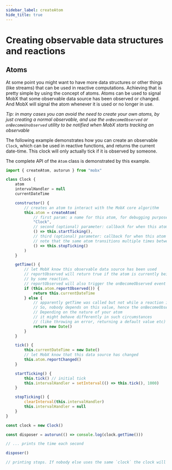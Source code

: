 ```yaml
---
sidebar_label: createAtom
hide_title: true
---
```


# Creating observable data structures and reactions

<script async type="text/javascript" src="//cdn.carbonads.com/carbon.js?serve=CEBD4KQ7&placement=mobxjsorg" id="_carbonads_js"></script>

## Atoms

At some point you might want to have more data structures or other things (like streams) that can be used in reactive computations.
Achieving that is pretty simple by using the concept of atoms.
Atoms can be used to signal MobX that some observable data source has been observed or changed.
And MobX will signal the atom whenever it is used or no longer in use.

_Tip: in many cases you can avoid the need to create your own atoms, by just creating a normal observable, and use
the `onBecomeObserved` or `onBecomeUnobserved` utility to be notified when MobX starts tracking an observable_

The following example demonstrates how you can create an observable `Clock`, which can be used in reactive functions,
and returns the current date-time.
This clock will only actually tick if it is observed by someone.

The complete API of the `Atom` class is demonstrated by this example.

```javascript
import { createAtom, autorun } from "mobx"

class Clock {
    atom
    intervalHandler = null
    currentDateTime

    constructor() {
        // creates an atom to interact with the MobX core algorithm
        this.atom = createAtom(
            // first param: a name for this atom, for debugging purposes
            "Clock",
            // second (optional) parameter: callback for when this atom transitions from unobserved to observed.
            () => this.startTicking(),
            // third (optional) parameter: callback for when this atom transitions from observed to unobserved
            // note that the same atom transitions multiple times between these two states
            () => this.stopTicking()
        )
    }

    getTime() {
        // let MobX know this observable data source has been used
        // reportObserved will return true if the atom is currently being observed
        // by some reaction.
        // reportObserved will also trigger the onBecomeObserved event handler (startTicking) if needed
        if (this.atom.reportObserved()) {
            return this.currentDateTime
        } else {
            // apparently getTime was called but not while a reaction is running.
            // So, nobody depends on this value, hence the onBecomeObserved handler (startTicking) won't be fired
            // Depending on the nature of your atom
            // it might behave differently in such circumstances
            // (like throwing an error, returning a default value etc)
            return new Date()
        }
    }

    tick() {
        this.currentDateTime = new Date()
        // let MobX know that this data source has changed
        this.atom.reportChanged()
    }

    startTicking() {
        this.tick() // initial tick
        this.intervalHandler = setInterval(() => this.tick(), 1000)
    }

    stopTicking() {
        clearInterval(this.intervalHandler)
        this.intervalHandler = null
    }
}

const clock = new Clock()

const disposer = autorun(() => console.log(clock.getTime()))

// ... prints the time each second

disposer()

// printing stops. If nobody else uses the same `clock` the clock will stop ticking as well.
```
